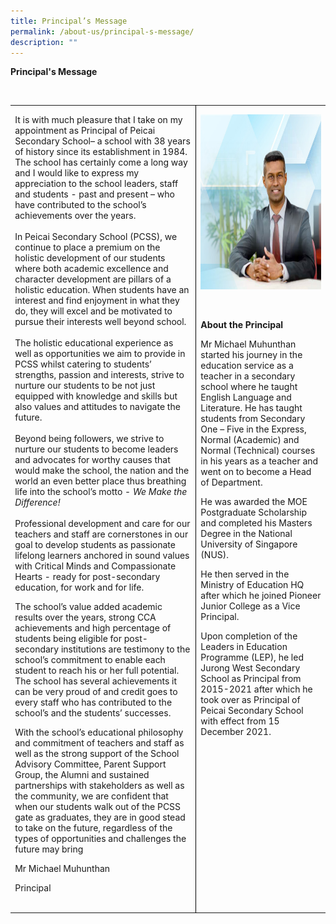 ```yaml
---
title: Principal’s Message
permalink: /about-us/principal-s-message/
description: ""
---
```




<p><strong>Principal's Message</strong></p><br>

<table style="border-collapse:collapse;border:none;mso-yfti-tbllook:1184;mso-padding-alt:
 0in 5.4pt 0in 5.4pt;mso-border-insideh:none" cellpadding="0" cellspacing="0" border="0" class="MsoTableGrid"><tbody><tr style="mso-yfti-irow:0;mso-yfti-firstrow:yes;mso-yfti-lastrow:yes;
  height:44.5pt"><td style="width:395.75pt;border:none;border-right:solid windowtext 1.0pt;
  mso-border-right-alt:solid windowtext .5pt;padding:0in 5.4pt 0in 5.4pt;
  height:44.5pt" valign="top" width="528"><p style="margin-bottom:0in;line-height:normal" class="MsoNormal">It is with much pleasure that I take on my appointment as Principal of Peicai Secondary School– a school with 38 years of history since its establishment in 1984. The school has certainly come a long way and I would like to express my appreciation to the school leaders, staff and students - past and present – who have contributed to the school’s achievements over the years.<br><br>In Peicai Secondary School (PCSS), we continue to place a premium on the holistic development of our students where both academic excellence and character development are pillars of a holistic education. When students have an interest and find enjoyment in what they do, they will excel and be motivated to pursue their interests well beyond school.<br><br>The holistic educational experience as well as opportunities we aim to provide in PCSS whilst catering to students’ strengths, passion and interests, strive to nurture our students to be not just equipped with knowledge and skills but also values and attitudes to navigate the future.&nbsp;<br><br>Beyond being followers, we strive to nurture our students to become leaders and advocates for worthy causes that would make the school, the nation and the world an even better place thus breathing life into the school’s motto -&nbsp;<i>We Make the Difference!<br></i><br>Professional development and care for our teachers and staff are cornerstones in our goal to develop students as passionate lifelong learners anchored in sound values with Critical Minds and Compassionate Hearts - ready for post-secondary education, for work and for life.</p><p style="margin-bottom:0in;line-height:normal" class="MsoNormal">The school’s value added academic results over the years, strong CCA achievements and high percentage of students being eligible for post-secondary institutions are testimony to the school’s commitment to enable each student to reach his or her full potential. The school has several achievements it can be very proud of and credit goes to every staff who has contributed to the school’s and the students’ successes.</p><p style="margin-bottom:0in;line-height:normal" class="MsoNormal">With the school’s educational philosophy and commitment of teachers and staff as well as the strong support of the School Advisory Committee, Parent Support Group, the Alumni and sustained partnerships with stakeholders as well as the community, we are confident that when our students walk out of the PCSS gate as graduates, they are in good stead to take on the future, regardless of the types of opportunities and challenges the future may bring</p><p style="margin-bottom:0in;line-height:normal" class="MsoNormal">Mr Michael Muhunthan</p><p style="margin-bottom:0in;line-height:normal" class="MsoNormal">Principal</p><p style="margin-bottom:0in;line-height:normal" class="MsoNormal">&nbsp;</p></td><td style="width:251.75pt;border:none;mso-border-left-alt:
  solid windowtext .5pt;padding:0in 5.4pt 0in 5.4pt;height:44.5pt" valign="top" width="336"><p style="margin-bottom:0in;line-height:normal" class="MsoNormal"><span style="mso-no-proof:yes"><img src="/images/mr_michael.jpg" alt="Mr Michael 
<img style=" height="280" width="301"></span></p><p style="margin-bottom:0in;line-height:normal" class="MsoNormal">&nbsp;</p><p style="margin-bottom:0in;line-height:normal" class="MsoNormal"><b>About the Principal</b></p><p style="margin-bottom:0in;line-height:normal" class="MsoNormal">Mr Michael Muhunthan started his journey in the education service as a teacher in a secondary school where he taught English Language and Literature. He has taught students from Secondary One – Five in the Express, Normal (Academic) and Normal (Technical) courses in his years as a teacher and went on to become a Head of Department.</p><p style="margin-bottom:0in;line-height:normal" class="MsoNormal">He was awarded the MOE Postgraduate Scholarship and completed his Masters Degree in the National University of Singapore (NUS).</p><p style="margin-bottom:0in;line-height:normal" class="MsoNormal">He then served in the Ministry of Education HQ after which he joined Pioneer Junior College as a Vice Principal.</p><p style="margin-bottom:0in;line-height:normal" class="MsoNormal">Upon completion of the Leaders in Education Programme (LEP), he led Jurong West Secondary School as Principal from 2015-2021 after which he took over as Principal of Peicai Secondary School with effect from 15 December 2021.</p><p style="margin-bottom:0in;line-height:normal" class="MsoNormal">&nbsp;</p></td></tr></tbody></table>
